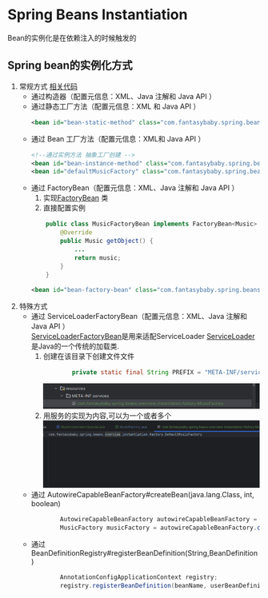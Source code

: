 # **Spring Beans Instantiation**
Bean的实例化是在依赖注入的时候触发的
## **Spring bean的实例化方式**  
1. 常规方式
   [相关代码](../../spring-beans-overview/src/main/java/com/fantasybaby/spring/beans/overview/instantiation/BeanInstantiationNormal.java)
    * 通过构造器（配置元信息：XML、Java 注解和 Java API ）
    * 通过静态工厂方法（配置元信息：XML 和 Java API ）
        ```xml
        <bean id="bean-static-method" class="com.fantasybaby.spring.beans.overview.instantiation.Music" factory-method="createMusic"/>
        ```
    * 通过 Bean 工厂方法（配置元信息：XML和 Java API ）
        ```xml
        <!--通过实例方法 抽象工厂创建 -->
        <bean id="bean-instance-method" class="com.fantasybaby.spring.beans.overview.instantiation.Music" factory-bean="defaultMusicFactory" factory-method="createMusic" />
        <bean id="defaultMusicFactory" class="com.fantasybaby.spring.beans.overview.instantiation.factory.DefaultMusicFactory"/>
        ```
    * 通过 FactoryBean（配置元信息：XML、Java 注解和 Java API ）
        1. 实现[FactoryBean](https://github.com/spring-projects/spring-framework/blob/main/spring-beans/src/main/java/org/springframework/beans/factory/FactoryBean.java) 类
        2. 直接配置实例
        ```java
            public class MusicFactoryBean implements FactoryBean<Music> {
                @Override
                public Music getObject() {
                    ...
                    return music;
                }
            }

        ```
        ```xml
        <bean id="bean-factory-bean" class="com.fantasybaby.spring.beans.overview.instantiation.factory.MusicFactoryBean"  />
        ```
2. 特殊方式
    *  通过 ServiceLoaderFactoryBean（配置元信息：XML、Java 注解和 Java API ）  
        [ServiceLoaderFactoryBean](https://github.com/spring-projects/spring-framework/blob/main/spring-beans/src/main/java/org/springframework/beans/factory/serviceloader/ServiceLoaderFactoryBean.java)是用来适配ServiceLoader
        [ServiceLoader](https://github.com/openjdk/jdk/blob/master/src/java.base/share/classes/java/util/ServiceLoader.java)是Java的一个传统的加载类.  
        1. 创建在该目录下创建文件文件
            ``` java
                    private static final String PREFIX = "META-INF/services/";
            ```
           ![文件地址](../pics/servicepath.png)
        2.  用服务的实现为内容,可以为一个或者多个  
           ![文件地址](../pics/fileContents.png)
    *  通过 AutowireCapableBeanFactory#createBean(java.lang.Class, int, boolean)  
        ```java
                AutowireCapableBeanFactory autowireCapableBeanFactory = beanFactory.getAutowireCapableBeanFactory();
                MusicFactory musicFactory = autowireCapableBeanFactory.createBean(DefaultMusicFactory.class);
        ```
    *  通过 BeanDefinitionRegistry#registerBeanDefinition(String,BeanDefinition)
        ```java  
                AnnotationConfigApplicationContext registry;
                registry.registerBeanDefinition(beanName, userBeanDefinition);
        ```






       